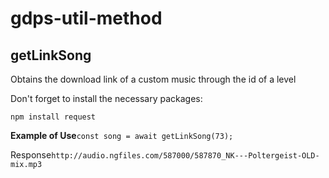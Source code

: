 # gdps-util-method

## getLinkSong

Obtains the download link of a custom music through the id of a level

Don't forget to install the necessary packages:

```npm install request```

**Example of Use**```const song = await getLinkSong(73);```

Response```http://audio.ngfiles.com/587000/587870_NK---Poltergeist-OLD-mix.mp3```
